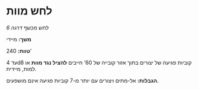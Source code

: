 # לחש מוות

*לחש מכשף דרגה 6*

**משך:** מיידי

**טווח:** 240’

עד 4d8 קוביות פגיעה של יצורים בתוך אזור קובייה של 60’ חייבים **להציל נגד מוות** או למות, מיידית.

**הגבלות:** אל-מתים ויצורים עם יותר מ-7 קוביות פגיעה אינם מושפעים.